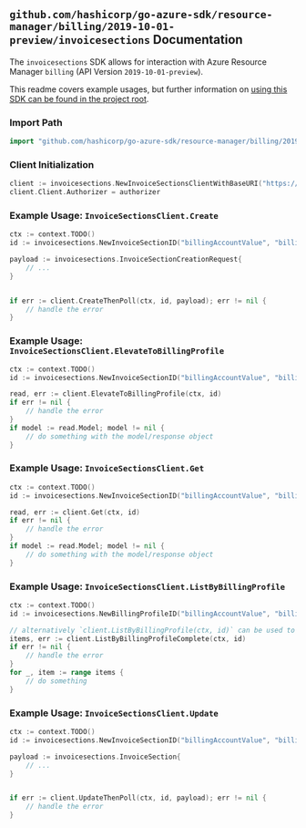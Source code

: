 
## `github.com/hashicorp/go-azure-sdk/resource-manager/billing/2019-10-01-preview/invoicesections` Documentation

The `invoicesections` SDK allows for interaction with Azure Resource Manager `billing` (API Version `2019-10-01-preview`).

This readme covers example usages, but further information on [using this SDK can be found in the project root](https://github.com/hashicorp/go-azure-sdk/tree/main/docs).

### Import Path

```go
import "github.com/hashicorp/go-azure-sdk/resource-manager/billing/2019-10-01-preview/invoicesections"
```


### Client Initialization

```go
client := invoicesections.NewInvoiceSectionsClientWithBaseURI("https://management.azure.com")
client.Client.Authorizer = authorizer
```


### Example Usage: `InvoiceSectionsClient.Create`

```go
ctx := context.TODO()
id := invoicesections.NewInvoiceSectionID("billingAccountValue", "billingProfileValue", "invoiceSectionValue")

payload := invoicesections.InvoiceSectionCreationRequest{
	// ...
}


if err := client.CreateThenPoll(ctx, id, payload); err != nil {
	// handle the error
}
```


### Example Usage: `InvoiceSectionsClient.ElevateToBillingProfile`

```go
ctx := context.TODO()
id := invoicesections.NewInvoiceSectionID("billingAccountValue", "billingProfileValue", "invoiceSectionValue")

read, err := client.ElevateToBillingProfile(ctx, id)
if err != nil {
	// handle the error
}
if model := read.Model; model != nil {
	// do something with the model/response object
}
```


### Example Usage: `InvoiceSectionsClient.Get`

```go
ctx := context.TODO()
id := invoicesections.NewInvoiceSectionID("billingAccountValue", "billingProfileValue", "invoiceSectionValue")

read, err := client.Get(ctx, id)
if err != nil {
	// handle the error
}
if model := read.Model; model != nil {
	// do something with the model/response object
}
```


### Example Usage: `InvoiceSectionsClient.ListByBillingProfile`

```go
ctx := context.TODO()
id := invoicesections.NewBillingProfileID("billingAccountValue", "billingProfileValue")

// alternatively `client.ListByBillingProfile(ctx, id)` can be used to do batched pagination
items, err := client.ListByBillingProfileComplete(ctx, id)
if err != nil {
	// handle the error
}
for _, item := range items {
	// do something
}
```


### Example Usage: `InvoiceSectionsClient.Update`

```go
ctx := context.TODO()
id := invoicesections.NewInvoiceSectionID("billingAccountValue", "billingProfileValue", "invoiceSectionValue")

payload := invoicesections.InvoiceSection{
	// ...
}


if err := client.UpdateThenPoll(ctx, id, payload); err != nil {
	// handle the error
}
```
